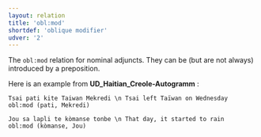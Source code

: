 ```yaml
---
layout: relation
title: 'obl:mod'
shortdef: 'oblique modifier'
udver: '2'
---
```


The `obl:mod` relation for nominal adjuncts.
They can be (but are not always) introduced by a preposition.

Here is an example from **UD_Haitian_Creole-Autogramm** :

~~~ sdparse
Tsai pati kite Taiwan Mekredi \n Tsai left Taïwan on Wednesday
obl:mod (pati, Mekredi)
~~~

~~~ sdparse
Jou sa lapli te kòmanse tonbe \n That day, it started to rain
obl:mod (kòmanse, Jou)
~~~
